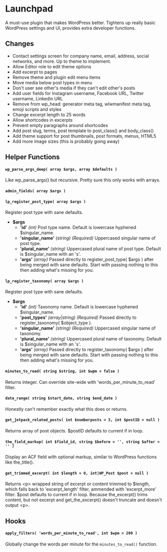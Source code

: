 # Launchpad

A must-use plugin that makes WordPress better.
Tightens up really basic WordPress settings and UI, provides extra developer functions.

## Changes

- Contact settings screen for company name, email, address, social networks, and more. Up to theme to implement.
- Allow Editor role to edit theme options
- Add excerpt to pages
- Remove theme and plugin edit menu items
- Move media below post types in menu
- Don't user see other's media if they can't edit other's posts
- Add user fields for Instagram username, Facebook URL, Twitter username, Linkedin URL
- Remove from wp_head: generator meta tag, wlwmanifest meta tag, emoji scripts and styles
- Change excerpt length to 25 words
- Allow shortcodes in excerpts
- Prevent empty paragraphs around shortcodes
- Add post slug, terms, post template to post_class() and body_class()
- Add theme support for post thumbnails, post formats, menus, HTML5
- Add more image sizes (this is probably going away)

## Helper Functions

#### `wp_parse_args_deep( array $args, array $defaults )`

Like wp_parse_args() but recursive. Pretty sure this only works with arrays.

#### `admin_fields( array $args )`

#### `lp_register_post_type( array $args )`

Register post type with sane defaults.

- **$args**
  - **'id'** _(int)_ Post type name. Default is lowercase hyphened $singular_name.
  - **'singular_name'** _(string) (Required)_ Uppercased singular name of post type.
  - **'plural_name'** _(string)_ Uppercased plural name of post type. Default is $singular_name with an 's'.
  - **'args'** _(array)_ Passed directly to register_post_type( $args ) after being merged with sane defaults. Start with passing nothing to this then adding what's missing for you.

#### `lp_register_taxonomy( array $args )`

Register post type with sane defaults.

- **$args**
  - **'id'** _(int)_ Taxonomy name. Default is lowercase hyphened $singular_name.
  - **'post_types'** _(array|string) (Required)_ Passed directly to register_taxonomy( $object_type ).
  - **'singular_name'** _(string) (Required)_ Uppercased singular name of taxonomy.
  - **'plural_name'** _(string)_ Uppercased plural name of taxonomy. Default is $singular_name with an 's'.
  - **'args'** _(array)_ Passed directly to register_taxonomy( $args ) after being merged with sane defaults. Start with passing nothing to this then adding what's missing for you.

#### `minutes_to_read( string $string, int $wpm = false )`

Returns integer. Can override site-wide with 'words_per_minute_to_read' filter.

#### `date_range( string $start_date, string $end_date )`

Honestly can't remember exactly what this does or returns.

#### `get_jetpack_related_posts( int $numberposts = 3, int $postID = null )`

Returns array of post objects. $postID defaults to current if in loop.

#### `the_field_markup( int $field_id, string $before = '', string $after = '' )`

Display an ACF field with optional markup, similar to WordPress functions like the_title().

#### `get_trimmed_excerpt( int $length = 0, int|WP_Post $post = null )`

Returns &lt;p&gt; wrapped string of excerpt or content trimmed to $length, which falls back to 'excerpt_length' filter, ammended with 'excerpt_more' filter. $post defaults to current if in loop. Because the_excerpt() trims content, but not excerpt and get_the_excerpt() doesn't truncate and doesn't output &lt;p&gt;.

## Hooks

#### `apply_filters( 'words_per_minute_to_read', int $wpm = 200 )`

Globally change the words per minute for the `minutes_to_read()` function.
